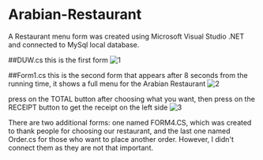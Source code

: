 # Arabian-Restaurant
A Restaurant menu form  was created using  Microsoft Visual Studio .NET and connected to MySql local database.

##DUW.cs
this is the first form 
![1](https://github.com/YousefDuwaikat/Arabian-Restaurant/assets/121832617/9cc2833a-c94d-4fcb-a7ec-d80f77437b95)

##Form1.cs
this is the second form that appears after 8 seconds from the running time, it shows a full menu for the Arabian Restaurant
![2](https://github.com/YousefDuwaikat/Arabian-Restaurant/assets/121832617/a69cb076-e186-490d-a320-5df8a721e362)


press on the TOTAL button after choosing what you want, then press on the RECEIPT button to get the receipt on the left side 
![3](https://github.com/YousefDuwaikat/Arabian-Restaurant/assets/121832617/b402d3fc-f868-48f6-8ee1-3bee10f034ea)

There are two additional forms: one named FORM4.CS, which was created to thank people for choosing our restaurant,
and the last one named Order.cs for those who want to place another order. However, I didn't connect them as they are not that important.
